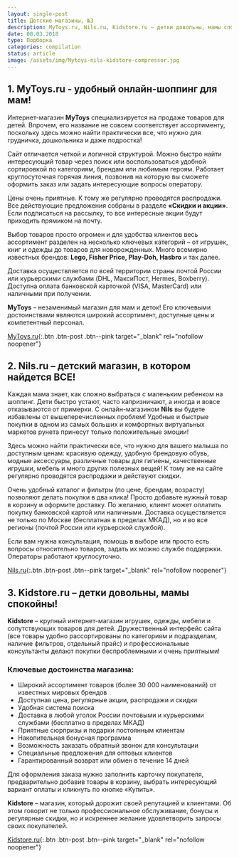 ```yaml
---
layout: single-post
title: Детские магазины, №3
description: MyToys.ru, Nils.ru, Kidstore.ru – детки довольны, мамы спокойны!
date: 08.03.2018
type: Подборка
categories: compilation
status: article
image: /assets/img/Mytoys-nils-kidstore-compressor.jpg
---
```


<div class="post-block">

## 1. MyToys.ru - удобный онлайн-шоппинг для мам!

Интернет-магазин **MyToys** специализируется на продаже товаров для детей. Впрочем, его название не совсем соответствует ассортименту, поскольку здесь можно найти практически все, что нужно для грудничка, дошкольника и даже подростка!

Сайт отличается четкой и логичной структурой. Можно быстро найти интересующий товар через поиск или воспользоваться удобной сортировкой по категориям, брендам или любимым героям. Работает круглосуточная горячая линия, позвонив на которую вы сможете оформить заказ или задать интересующие вопросы оператору.

Цены очень приятные. К тому же регулярно проводятся распродажи. Все действующие предложения собраны в разделе **«Скидки и акции»**. Если подписаться на рассылку, то все интересные акции будут приходить прямиком на почту.

Выбор товаров просто огромен и для удобства клиентов весь ассортимент разделен на несколько ключевых категорий – от игрушек, книг и одежды до товаров для новорожденных. Много всемирно известных брендов: **Lego, Fisher Price, Play-Doh, Hasbro** и так далее.

Доставка осуществляется по всей территории страны почтой России или курьерскими службами (DHL, МаксиПост, Hermes, Boxberry). Доступна оплата банковской карточкой (VISA, MasterCard) или наличными при получении.

**MyToys** – незаменимый магазин для мам и деток! Его ключевыми достоинствами являются широкий ассортимент, доступные цены и компетентный персонал.

[MyToys.ru](http://www.mytoys.ru/){:.btn .btn-post .btn--pink target="_blank" rel="nofollow noopener"}


</div><!-- /.post-block -->

<div class="post-block">

## 2. Nils.ru – детский магазин, в котором найдется ВСЕ!

Каждая мама знает, как сложно выбраться с маленьким ребенком на шоппинг. Дети быстро устают, часто капризничают, а иногда и вовсе отказываются от примерки. С онлайн-магазином **Nils** вы будете избавлены от вышеперечисленных проблем! Удобные и быстрые покупки в одном из самых больших и комфортных виртуальных маркетов рунета принесут только положительные эмоции!

Здесь можно найти практически все, что нужно для вашего малыша по доступным ценам: красивую одежду, удобную брендовую обувь, модные аксессуары, различные товары для гигиены, качественные игрушки, мебель и много других полезных вещей! К тому же на сайте регулярно проводятся распродажи и действуют скидки.

Очень удобный каталог и фильтры (по цене, брендам, возрасту) позволяют делать покупки в два клика!  Просто добавьте нужный товар в корзину и оформите доставку. По желанию, клиент может оплатить покупку банковской картой или наличными. Доставка осуществляется не только по Москве (бесплатная в пределах МКАД), но и во все регионы (почтой России или курьерской службой).

Если вам нужна консультация, помощь в выборе или просто есть вопросы относительно товаров, задать их можно службе поддержки. Операторы работают круглосуточно.

[Nils.ru](https://www.nils.ru/){:.btn .btn-post .btn--pink target="_blank" rel="nofollow noopener"}

</div><!-- /.post-block -->

<div class="post-block">

## 3. Kidstore.ru – детки довольны, мамы спокойны!

**Kidstore** – крупный интернет-магазин игрушек, одежды, мебели и сопутствующих товаров для детей. Дружественный интерфейс сайта (все товары удобно рассортированы по категориям и подразделам, наличие фильтров, отдельный прайс) и профессиональные консультанты делают покупки беспроблемными и очень приятными!

### Ключевые достоинства магазина:

- Широкий ассортимент товаров (более 30 000 наименований) от известных мировых брендов
- Доступная цена, регулярные акции, распродажи и скидки
- Удобная система поиска
- Доставка в любой уголок России почтовыми и курьерскими службами (бесплатно в пределах МКАД)
- Приятные сюрпризы и подарки постоянным клиентам
- Накопительная бонусная программа
- Возможность заказать обратный звонок для консультации
- Специальные предложения для оптовых клиентов
- Гарантированный возврат или обмен в течение 14 дней

Для оформления заказа нужно заполнить карточку покупателя, предварительно добавив товары в корзину, выбрать интересующий вариант оплаты и кликнуть по кнопке «Купить».

**Kidstore** – магазин, который дорожит своей репутацией и клиентами. Об этом говорит не только профессиональное обслуживание, бонусы и регулярные скидки, но и искреннее желание удовлетворить запросы своих покупателей. 

[Kidstore.ru](https://kidstore.ru/){:.btn .btn-post .btn--pink target="_blank" rel="nofollow noopener"}

</div><!-- /.post-block -->
